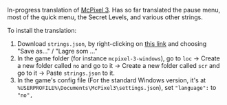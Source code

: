 In-progress translation of [McPixel 3](https://www.devolverdigital.com/games/mcpixel-3). Has so far translated the pause menu, most of the quick menu, the Secret Levels, and various other strings.

To install the translation:
1) Download `strings.json`, by right-clicking on [this link](https://raw.githubusercontent.com/DandelionSprout/Norwegian-Fan-Translations/master/McPixel%203/strings.json) and choosing "Save as…" / "Lagre som …"
2) In the game folder (for instance `mcpixel-3-windows`), go to `loc` → Create a new folder called `no` and go to it → Create a new folder called `scr` and go to it → Paste `strings.json` to it.
3) In the game's config file (For the standard Windows version, it's at `%USERPROFILE%\Documents\McPixel3\settings.json`), set `"language":` to `"no",`
